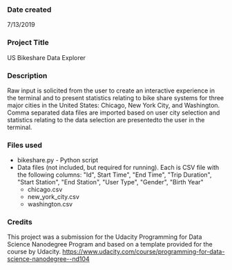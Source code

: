 ### Date created
7/13/2019

### Project Title
US Bikeshare Data Explorer

### Description
Raw input is solicited from the user to create an interactive experience in the terminal and to present statistics relating to bike share systems for three major cities in the United States: Chicago, New York City, and Washington. Comma separated data files are imported based on user city selection and statistics relating to the data selection are presentedto the user in the terminal.

### Files used
* bikeshare.py        - Python script
* Data files (not included, but required for running). Each is CSV file with the following columns: "Id", Start Time", "End Time", "Trip Duration", "Start Station", "End Station", "User Type", "Gender", "Birth Year"
  * chicago.csv
  * new_york_city.csv
  * washington.csv

### Credits
This project was a submission for the Udacity Programming for Data Science Nanodegree Program and based on a template provided for the course by Udacity. https://www.udacity.com/course/programming-for-data-science-nanodegree--nd104

